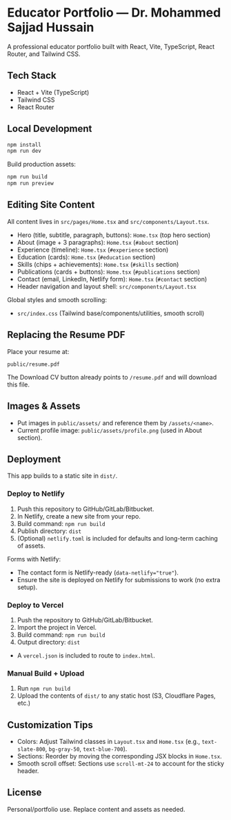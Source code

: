 # Educator Portfolio — Dr. Mohammed Sajjad Hussain

A professional educator portfolio built with React, Vite, TypeScript, React Router, and Tailwind CSS.

## Tech Stack
- React + Vite (TypeScript)
- Tailwind CSS
- React Router

## Local Development
```bash
npm install
npm run dev
```

Build production assets:
```bash
npm run build
npm run preview
```

## Editing Site Content
All content lives in `src/pages/Home.tsx` and `src/components/Layout.tsx`.

- Hero (title, subtitle, paragraph, buttons): `Home.tsx` (top hero section)
- About (image + 3 paragraphs): `Home.tsx` (`#about` section)
- Experience (timeline): `Home.tsx` (`#experience` section)
- Education (cards): `Home.tsx` (`#education` section)
- Skills (chips + achievements): `Home.tsx` (`#skills` section)
- Publications (cards + buttons): `Home.tsx` (`#publications` section)
- Contact (email, LinkedIn, Netlify form): `Home.tsx` (`#contact` section)
- Header navigation and layout shell: `src/components/Layout.tsx`

Global styles and smooth scrolling:
- `src/index.css` (Tailwind base/components/utilities, smooth scroll)

## Replacing the Resume PDF
Place your resume at:
```
public/resume.pdf
```
The Download CV button already points to `/resume.pdf` and will download this file.

## Images & Assets
- Put images in `public/assets/` and reference them by `/assets/<name>`.
- Current profile image: `public/assets/profile.png` (used in About section).

## Deployment
This app builds to a static site in `dist/`.

### Deploy to Netlify
1. Push this repository to GitHub/GitLab/Bitbucket.
2. In Netlify, create a new site from your repo.
3. Build command: `npm run build`
4. Publish directory: `dist`
5. (Optional) `netlify.toml` is included for defaults and long-term caching of assets.

Forms with Netlify:
- The contact form is Netlify-ready (`data-netlify="true"`).
- Ensure the site is deployed on Netlify for submissions to work (no extra setup).

### Deploy to Vercel
1. Push the repository to GitHub/GitLab/Bitbucket.
2. Import the project in Vercel.
3. Build command: `npm run build`
4. Output directory: `dist`
- A `vercel.json` is included to route to `index.html`.

### Manual Build + Upload
1. Run `npm run build`
2. Upload the contents of `dist/` to any static host (S3, Cloudflare Pages, etc.)

## Customization Tips
- Colors: Adjust Tailwind classes in `Layout.tsx` and `Home.tsx` (e.g., `text-slate-800`, `bg-gray-50`, `text-blue-700`).
- Sections: Reorder by moving the corresponding JSX blocks in `Home.tsx`.
- Smooth scroll offset: Sections use `scroll-mt-24` to account for the sticky header.

## License
Personal/portfolio use. Replace content and assets as needed.

